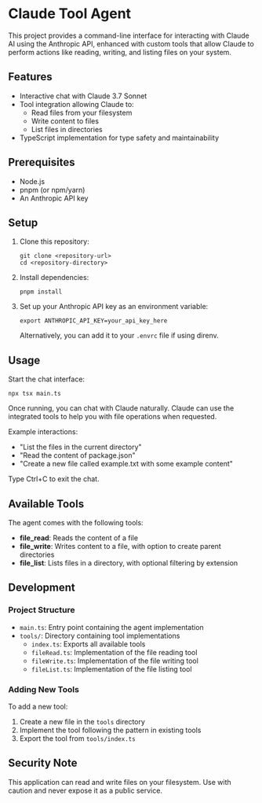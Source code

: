 # Claude Tool Agent

This project provides a command-line interface for interacting with Claude AI using the Anthropic API, enhanced with custom tools that allow Claude to perform actions like reading, writing, and listing files on your system.

## Features

- Interactive chat with Claude 3.7 Sonnet
- Tool integration allowing Claude to:
  - Read files from your filesystem
  - Write content to files
  - List files in directories
- TypeScript implementation for type safety and maintainability

## Prerequisites

- Node.js
- pnpm (or npm/yarn)
- An Anthropic API key

## Setup

1. Clone this repository:

   ```
   git clone <repository-url>
   cd <repository-directory>
   ```

2. Install dependencies:

   ```
   pnpm install
   ```

3. Set up your Anthropic API key as an environment variable:

   ```
   export ANTHROPIC_API_KEY=your_api_key_here
   ```

   Alternatively, you can add it to your `.envrc` file if using direnv.

## Usage

Start the chat interface:

```
npx tsx main.ts
```

Once running, you can chat with Claude naturally. Claude can use the integrated tools to help you with file operations when requested.

Example interactions:

- "List the files in the current directory"
- "Read the content of package.json"
- "Create a new file called example.txt with some example content"

Type Ctrl+C to exit the chat.

## Available Tools

The agent comes with the following tools:

- **file_read**: Reads the content of a file
- **file_write**: Writes content to a file, with option to create parent directories
- **file_list**: Lists files in a directory, with optional filtering by extension

## Development

### Project Structure

- `main.ts`: Entry point containing the agent implementation
- `tools/`: Directory containing tool implementations
  - `index.ts`: Exports all available tools
  - `fileRead.ts`: Implementation of the file reading tool
  - `fileWrite.ts`: Implementation of the file writing tool
  - `fileList.ts`: Implementation of the file listing tool

### Adding New Tools

To add a new tool:

1. Create a new file in the `tools` directory
2. Implement the tool following the pattern in existing tools
3. Export the tool from `tools/index.ts`

## Security Note

This application can read and write files on your filesystem. Use with caution and never expose it as a public service.

